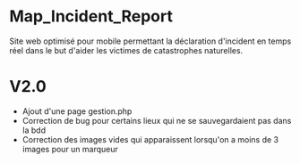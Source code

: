 # Map_Incident_Report
Site web optimisé pour mobile permettant la déclaration d'incident en temps réel dans le but d'aider les victimes de catastrophes naturelles.

# V2.0
- Ajout d'une page gestion.php
- Correction de bug pour certains lieux qui ne se sauvegardaient pas dans la bdd
- Correction des images vides qui apparaissent lorsqu'on a moins de 3 images pour un marqueur
